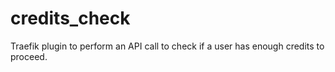 # credits_check

Traefik plugin to perform an API call to check if a user has enough credits to proceed.
